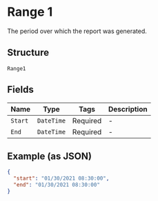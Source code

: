 
# Range 1

The period over which the report was generated.

## Structure

`Range1`

## Fields

| Name | Type | Tags | Description |
|  --- | --- | --- | --- |
| `Start` | `DateTime` | Required | - |
| `End` | `DateTime` | Required | - |

## Example (as JSON)

```json
{
  "start": "01/30/2021 08:30:00",
  "end": "01/30/2021 08:30:00"
}
```

